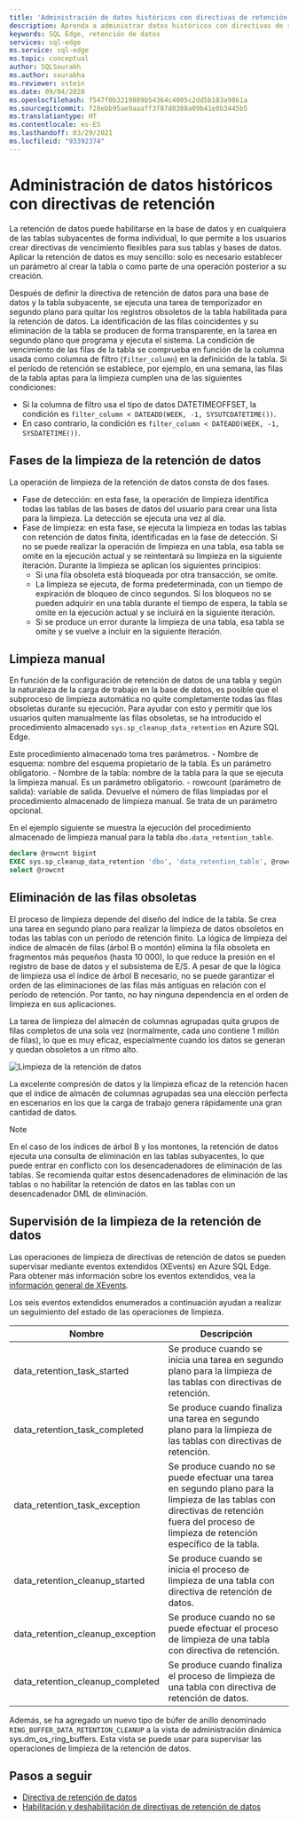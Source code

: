 ```yaml
---
title: 'Administración de datos históricos con directivas de retención: Azure SQL Edge'
description: Aprenda a administrar datos históricos con directivas de retención en Azure SQL Edge.
keywords: SQL Edge, retención de datos
services: sql-edge
ms.service: sql-edge
ms.topic: conceptual
author: SQLSourabh
ms.author: sourabha
ms.reviewer: sstein
ms.date: 09/04/2020
ms.openlocfilehash: f547f0b3219889b54364c4805c2dd5b183a9861a
ms.sourcegitcommit: f28ebb95ae9aaaff3f87d8388a09b41e0b3445b5
ms.translationtype: HT
ms.contentlocale: es-ES
ms.lasthandoff: 03/29/2021
ms.locfileid: "93392374"
---
```

# <a name="manage-historical-data-with-retention-policy"></a>Administración de datos históricos con directivas de retención

La retención de datos puede habilitarse en la base de datos y en cualquiera de las tablas subyacentes de forma individual, lo que permite a los usuarios crear directivas de vencimiento flexibles para sus tablas y bases de datos. Aplicar la retención de datos es muy sencillo: solo es necesario establecer un parámetro al crear la tabla o como parte de una operación posterior a su creación. 

Después de definir la directiva de retención de datos para una base de datos y la tabla subyacente, se ejecuta una tarea de temporizador en segundo plano para quitar los registros obsoletos de la tabla habilitada para la retención de datos. La identificación de las filas coincidentes y su eliminación de la tabla se producen de forma transparente, en la tarea en segundo plano que programa y ejecuta el sistema. La condición de vencimiento de las filas de la tabla se comprueba en función de la columna usada como columna de filtro (`filter_column`) en la definición de la tabla. Si el período de retención se establece, por ejemplo, en una semana, las filas de la tabla aptas para la limpieza cumplen una de las siguientes condiciones: 

- Si la columna de filtro usa el tipo de datos DATETIMEOFFSET, la condición es `filter_column < DATEADD(WEEK, -1, SYSUTCDATETIME())`.
- En caso contrario, la condición es `filter_column < DATEADD(WEEK, -1, SYSDATETIME())`.

## <a name="data-retention-cleanup-phases"></a>Fases de la limpieza de la retención de datos

La operación de limpieza de la retención de datos consta de dos fases. 
- Fase de detección: en esta fase, la operación de limpieza identifica todas las tablas de las bases de datos del usuario para crear una lista para la limpieza. La detección se ejecuta una vez al día.
- Fase de limpieza: en esta fase, se ejecuta la limpieza en todas las tablas con retención de datos finita, identificadas en la fase de detección. Si no se puede realizar la operación de limpieza en una tabla, esa tabla se omite en la ejecución actual y se reintentará su limpieza en la siguiente iteración. Durante la limpieza se aplican los siguientes principios:
    - Si una fila obsoleta está bloqueada por otra transacción, se omite. 
    - La limpieza se ejecuta, de forma predeterminada, con un tiempo de expiración de bloqueo de cinco segundos. Si los bloqueos no se pueden adquirir en una tabla durante el tiempo de espera, la tabla se omite en la ejecución actual y se incluirá en la siguiente iteración.
    - Si se produce un error durante la limpieza de una tabla, esa tabla se omite y se vuelve a incluir en la siguiente iteración.

## <a name="manual-cleanup"></a>Limpieza manual

En función de la configuración de retención de datos de una tabla y según la naturaleza de la carga de trabajo en la base de datos, es posible que el subproceso de limpieza automática no quite completamente todas las filas obsoletas durante su ejecución. Para ayudar con esto y permitir que los usuarios quiten manualmente las filas obsoletas, se ha introducido el procedimiento almacenado `sys.sp_cleanup_data_retention` en Azure SQL Edge. 

Este procedimiento almacenado toma tres parámetros. 
    - Nombre de esquema: nombre del esquema propietario de la tabla. Es un parámetro obligatorio. 
    - Nombre de la tabla: nombre de la tabla para la que se ejecuta la limpieza manual. Es un parámetro obligatorio. 
    - rowcount (parámetro de salida): variable de salida. Devuelve el número de filas limpiadas por el procedimiento almacenado de limpieza manual. Se trata de un parámetro opcional. 

En el ejemplo siguiente se muestra la ejecución del procedimiento almacenado de limpieza manual para la tabla `dbo.data_retention_table`.

```sql
declare @rowcnt bigint 
EXEC sys.sp_cleanup_data_retention 'dbo', 'data_retention_table', @rowcnt output 
select @rowcnt 
```

## <a name="how-obsolete-rows-are-deleted"></a>Eliminación de las filas obsoletas

El proceso de limpieza depende del diseño del índice de la tabla. Se crea una tarea en segundo plano para realizar la limpieza de datos obsoletos en todas las tablas con un período de retención finito. La lógica de limpieza del índice de almacén de filas (árbol B o montón) elimina la fila obsoleta en fragmentos más pequeños (hasta 10 000), lo que reduce la presión en el registro de base de datos y el subsistema de E/S. A pesar de que la lógica de limpieza usa el índice de árbol B necesario, no se puede garantizar el orden de las eliminaciones de las filas más antiguas en relación con el período de retención. Por tanto, no hay ninguna dependencia en el orden de limpieza en sus aplicaciones.

La tarea de limpieza del almacén de columnas agrupadas quita grupos de filas completos de una sola vez (normalmente, cada uno contiene 1 millón de filas), lo que es muy eficaz, especialmente cuando los datos se generan y quedan obsoletos a un ritmo alto.

![Limpieza de la retención de datos](./media/data-retention-cleanup/data-retention-cleanup.png)

La excelente compresión de datos y la limpieza eficaz de la retención hacen que el índice de almacén de columnas agrupadas sea una elección perfecta en escenarios en los que la carga de trabajo genera rápidamente una gran cantidad de datos.

> [!Note]
> En el caso de los índices de árbol B y los montones, la retención de datos ejecuta una consulta de eliminación en las tablas subyacentes, lo que puede entrar en conflicto con los desencadenadores de eliminación de las tablas. Se recomienda quitar estos desencadenadores de eliminación de las tablas o no habilitar la retención de datos en las tablas con un desencadenador DML de eliminación.

## <a name="monitoring-data-retention-cleanup"></a>Supervisión de la limpieza de la retención de datos

Las operaciones de limpieza de directivas de retención de datos se pueden supervisar mediante eventos extendidos (XEvents) en Azure SQL Edge. Para obtener más información sobre los eventos extendidos, vea la [información general de XEvents](/sql/relational-databases/extended-events/extended-events). 

Los seis eventos extendidos enumerados a continuación ayudan a realizar un seguimiento del estado de las operaciones de limpieza. 

| Nombre | Descripción |
|------| ------------|
| data_retention_task_started  | Se produce cuando se inicia una tarea en segundo plano para la limpieza de las tablas con directivas de retención. |
| data_retention_task_completed  | Se produce cuando finaliza una tarea en segundo plano para la limpieza de las tablas con directivas de retención. |
| data_retention_task_exception  | Se produce cuando no se puede efectuar una tarea en segundo plano para la limpieza de las tablas con directivas de retención fuera del proceso de limpieza de retención específico de la tabla. |
| data_retention_cleanup_started  | Se produce cuando se inicia el proceso de limpieza de una tabla con directiva de retención de datos. |
| data_retention_cleanup_exception  | Se produce cuando no se puede efectuar el proceso de limpieza de una tabla con directiva de retención. |
| data_retention_cleanup_completed  | Se produce cuando finaliza el proceso de limpieza de una tabla con directiva de retención de datos. |  

Además, se ha agregado un nuevo tipo de búfer de anillo denominado `RING_BUFFER_DATA_RETENTION_CLEANUP` a la vista de administración dinámica sys.dm_os_ring_buffers. Esta vista se puede usar para supervisar las operaciones de limpieza de la retención de datos. 


## <a name="next-steps"></a>Pasos a seguir
- [Directiva de retención de datos](data-retention-overview.md)
- [Habilitación y deshabilitación de directivas de retención de datos](data-retention-enable-disable.md)